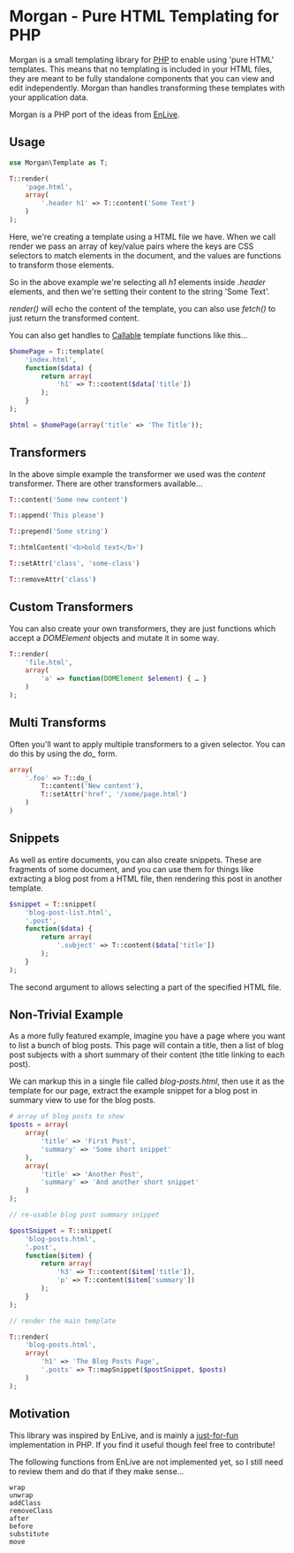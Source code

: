 
# Morgan - Pure HTML Templating for PHP

Morgan is a small templating library for [PHP](http://www.php.net) to enable
using 'pure HTML' templates.  This means that no templating is included in
your HTML files, they are meant to be fully standalone components that you
can view and edit independently.  Morgan than handles transforming these
templates with your application data.

Morgan is a PHP port of the ideas from [EnLive](https://github.com/cgrand/enlive).

## Usage

```php
use Morgan\Template as T;

T::render(
    'page.html',
    array(
        '.header h1' => T::content('Some Text')
    )
);
```

Here, we're creating a template using a HTML file we have.  When we call
render we pass an array of key/value pairs where the keys are CSS selectors to
match elements in the document, and the values are functions to transform those
elements.

So in the above example we're selecting all _h1_ elements inside _.header_
elements, and then we're setting their content to the string 'Some Text'.

_render()_ will echo the content of the template, you can also use _fetch()_ to
just return the transformed content.

You can also get handles to [Callable](http://php.net/manual/en/language.types.callable.php)
template functions like this...

```php
$homePage = T::template(
    'index.html',
    function($data) {
        return array(
            'h1' => T::content($data['title'])
        );
    }
);

$html = $homePage(array('title' => 'The Title'));
```

## Transformers

In the above simple example the transformer we used was the _content_ transformer.
There are other transformers available…

```php
T::content('Some new content')

T::append('This please')

T::prepend('Some string')

T::htmlContent('<b>bold text</b>')

T::setAttr('class', 'some-class')

T::removeAttr('class')
```

## Custom Transformers

You can also create your own transformers, they are just functions which accept
a _DOMElement_ objects and mutate it in some way.

```php
T::render(
    'file.html',
    array(
        'a' => function(DOMElement $element) { … }
    )
);
```

## Multi Transforms

Often you'll want to apply multiple transformers to a given selector.  You can
do this by using the *do_* form.

```php
array(
    '.foo' => T::do_(
        T::content('New content'),
        T::setAttr('href', '/some/page.html')
    )
)
```

## Snippets

As well as entire documents, you can also create snippets.  These are fragments
of some document, and you can use them for things like extracting a blog post
from a HTML file, then rendering this post in another template.

```php
$snippet = T::snippet(
    'blog-post-list.html',
    '.post',
    function($data) {
        return array(
            '.subject' => T::content($data['title'])
        );
    }
);
```

The second argument to allows selecting a part of the specified HTML file.

## Non-Trivial Example

As a more fully featured example, imagine you have a page where you want to list
a bunch of blog posts.  This page will contain a title, then a list of blog post
subjects with a short summary of their content (the title linking to each post).

We can markup this in a single file called _blog-posts.html_, then use it as the
template for our page, extract the example snippet for a blog post in summary
view to use for the blog posts.

```php
# array of blog posts to show
$posts = array(
    array(
        'title' => 'First Post',
        'summary' => 'Some short snippet'
    ),
    array(
        'title' => 'Another Post',
        'summary' => 'And another short snippet'
    )
);

// re-usable blog post summary snippet

$postSnippet = T::snippet(
    'blog-posts.html',
    '.post',
    function($item) {
        return array(
            'h3' => T::content($item['title']),
            'p' => T::content($item['summary'])
        );
    }
);

// render the main template

T::render(
    'blog-posts.html',
    array(
        'h1' => 'The Blog Posts Page',
        '.posts' => T::mapSnippet($postSnippet, $posts)
    )
);
```

## Motivation

This library was inspired by EnLive, and is mainly a [just-for-fun](http://en.wikipedia.org/wiki/Just_for_Fun)
implementation in PHP.  If you find it useful though feel free to contribute!

The following functions from EnLive are not implemented yet, so I still need to
review them and do that if they make sense...

```
wrap
unwrap
addClass
removeClass
after
before
substitute
move
```

